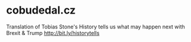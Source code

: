# cobudedal.cz
Translation of Tobias Stone's History tells us what may happen next with Brexit &amp; Trump http://bit.ly/historytells
